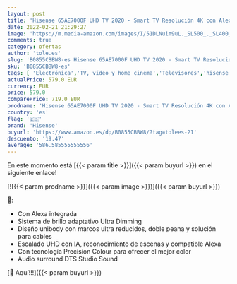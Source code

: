 ```yaml
---
layout: post
title: 'Hisense 65AE7000F UHD TV 2020 - Smart TV Resolución 4K con Alexa integrada  Precision Colour  escalado UHD con IA  Ultra Dimming  audio DTS Studio Sound  Vidaa U 4.0'
date: 2022-02-21 21:29:27
image: 'https://m.media-amazon.com/images/I/51DLNuim9uL._SL500_._SL400_.jpg'
comments: true
category: ofertas
author: 'tole.es'
slug: 'B0855CBBW8-es Hisense 65AE7000F UHD TV 2020 - Smart TV Resolución 4K con...'
sku: 'B0855CBBW8-es'
tags: [ 'Electrónica','TV, vídeo y home cinema','Televisores','hisense','smart','tv', ]
actualPrice: 579.0 EUR
currency: EUR
price: 579.0
comparePrice: 719.0 EUR
prodname: 'Hisense 65AE7000F UHD TV 2020 - Smart TV Resolución 4K con Alexa integrada  Precision Colour  escalado UHD con IA  Ultra Dimming  audio DTS Studio Sound  Vidaa U 4.0'
country: 'es'
flag: '🇪🇸'
brand: 'Hisense'
buyurl: 'https://www.amazon.es/dp/B0855CBBW8/?tag=tolees-21'
descuento: '19.47'
average: '586.585555555556'
---
```


En este momento está [{{< param title >}}]({{< param buyurl >}}) en el siguiente enlace!

[![{{< param prodname >}}]({{< param image >}})]({{< param buyurl >}})

🔎:

- Con Alexa integrada
- Sistema de brillo adaptativo Ultra Dimming
- Diseño unibody con marcos ultra reducidos, doble peana y solución para cables
- Escalado UHD con IA, reconocimiento de escenas y compatible Alexa
- Con tecnología Precision Colour para ofrecer el mejor color
- Audio surround DTS Studio Sound

[🛒 Aquí!!!]({{< param buyurl >}})
